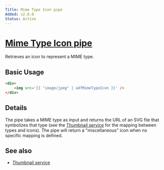 ```yaml
---
Title: Mime Type Icon pipe
Added: v2.0.0
Status: Active
---
```


# [Mime Type Icon pipe](../../lib/core/pipes/mime-type-icon.pipe.ts "Defined in mime-type-icon.pipe.ts")

Retrieves an icon to represent a MIME type.

## Basic Usage

<!-- {% raw %} -->

```HTML
<div>
    <img src='{{ "image/jpeg" | adfMimeTypeIcon }}' />
</div>
```

<!-- {% endraw %} -->

## Details

The pipe takes a MIME type as input and returns the URL of an SVG file that
symbolizes that type (see the [Thumbnail service](thumbnail.service.md) for the mapping between types and icons). The pipe will return a "miscellaneous" icon when no specific mapping is defined.

## See also

-   [Thumbnail service](thumbnail.service.md)
